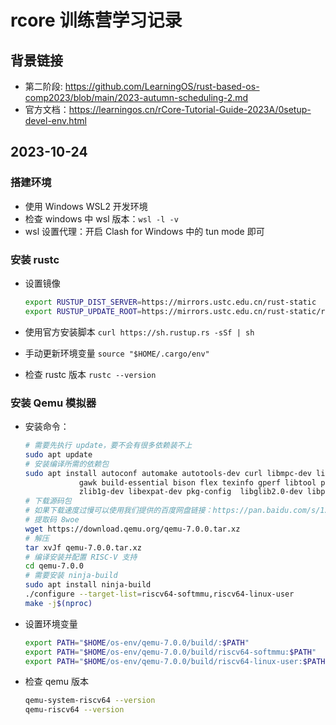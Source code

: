 # rcore 训练营学习记录

## 背景链接

- 第二阶段: <https://github.com/LearningOS/rust-based-os-comp2023/blob/main/2023-autumn-scheduling-2.md>
- 官方文档：<https://learningos.cn/rCore-Tutorial-Guide-2023A/0setup-devel-env.html>

## 2023-10-24

### 搭建环境

- 使用 Windows WSL2 开发环境
- 检查 windows 中 wsl 版本：`wsl -l -v`  
- wsl 设置代理：开启 Clash for Windows 中的 tun mode 即可

### 安装 rustc

- 设置镜像

    ``` sh
    export RUSTUP_DIST_SERVER=https://mirrors.ustc.edu.cn/rust-static
    export RUSTUP_UPDATE_ROOT=https://mirrors.ustc.edu.cn/rust-static/rustup
    ```

- 使用官方安装脚本 `curl https://sh.rustup.rs -sSf | sh`
- 手动更新环境变量  `source "$HOME/.cargo/env"`
- 检查 rustc 版本  `rustc --version`

### 安装 Qemu 模拟器

- 安装命令：

    ``` sh
    # 需要先执行 update，要不会有很多依赖装不上
    sudo apt update
    # 安装编译所需的依赖包
    sudo apt install autoconf automake autotools-dev curl libmpc-dev libmpfr-dev libgmp-dev \
                gawk build-essential bison flex texinfo gperf libtool patchutils bc \
                zlib1g-dev libexpat-dev pkg-config  libglib2.0-dev libpixman-1-dev git tmux python3
    # 下载源码包
    # 如果下载速度过慢可以使用我们提供的百度网盘链接：https://pan.baidu.com/s/1z-iWIPjxjxbdFS2Qf-NKxQ
    # 提取码 8woe
    wget https://download.qemu.org/qemu-7.0.0.tar.xz
    # 解压
    tar xvJf qemu-7.0.0.tar.xz
    # 编译安装并配置 RISC-V 支持
    cd qemu-7.0.0
    # 需要安装 ninja-build
    sudo apt install ninja-build
    ./configure --target-list=riscv64-softmmu,riscv64-linux-user
    make -j$(nproc)
    ```

- 设置环境变量

    ``` sh
    export PATH="$HOME/os-env/qemu-7.0.0/build/:$PATH"
    export PATH="$HOME/os-env/qemu-7.0.0/build/riscv64-softmmu:$PATH"
    export PATH="$HOME/os-env/qemu-7.0.0/build/riscv64-linux-user:$PATH"
    ```

- 检查 qemu 版本

    ``` sh
    qemu-system-riscv64 --version
    qemu-riscv64 --version  
    ```
